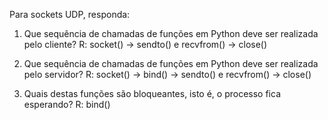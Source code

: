 Para sockets UDP, responda:
1) Que sequência de chamadas de funções em Python deve ser realizada pelo cliente?
    R: socket() -> sendto() e recvfrom() -> close()

2) Que sequência de chamadas de funções em Python deve ser realizada pelo servidor?
    R: socket() -> bind() -> sendto() e recvfrom() -> close()

3) Quais destas funções são bloqueantes, isto é, o processo fica esperando?
    R: bind()